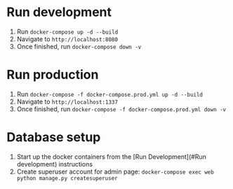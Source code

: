 # Run development

1. Run `docker-compose up -d --build`
2. Navigate to `http://localhost:8080`
3. Once finished, run `docker-compose down -v`

# Run production

1. Run `docker-compose -f docker-compose.prod.yml up -d --build`
2. Navigate to `http://localhost:1337`
3. Once finished, run `docker-compose -f docker-compose.prod.yml down -v`


# Database setup 
1. Start up the docker containers from the [Run Development](#Run development) instructions 
2. Create superuser account for admin page: `docker-compose exec web python manage.py createsuperuser`
